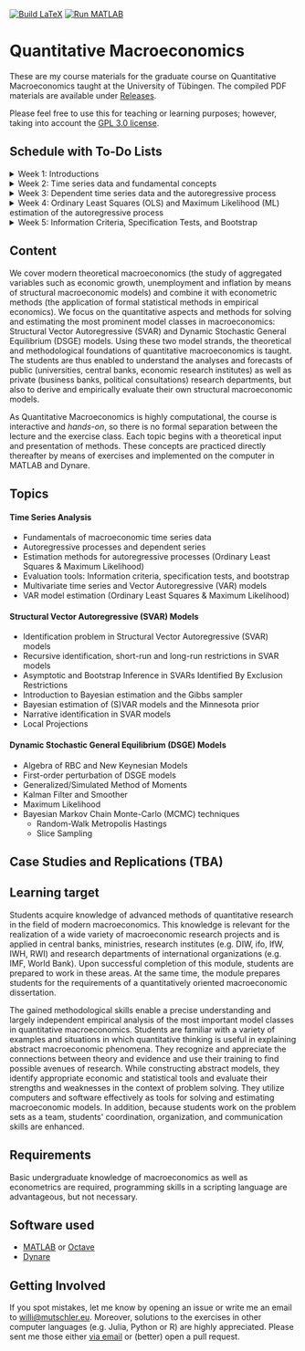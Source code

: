 [![Build LaTeX](../../actions/workflows/latex.yml/badge.svg)](../../actions/workflows/latex.yml)
[![Run MATLAB](../../actions/workflows/matlab.yml/badge.svg)](../../actions/workflows/matlab.yml)
# Quantitative Macroeconomics

These are my course materials for the graduate course on Quantitative Macroeconomics taught at the University of Tübingen.
The compiled PDF materials are available under [Releases](https://github.com/wmutschl/Quantitative-Macroeconomics/releases).

Please feel free to use this for teaching or learning purposes; however, taking into account the [GPL 3.0 license](https://choosealicense.com/licenses/gpl-3.0/).

## Schedule with To-Do Lists

<details>
  <summary>Week 1: Introductions</summary>

### Goals

* understand what Quantitative Macroeconomics is about
* decide whether you want to take the course
* prepare your computer for the course with MATLAB or Octave
* do your first steps in MATLAB or Octave
* (optionally) install GitKraken and do your first steps with git

### To Do

* [x] read the general course information
* [x] have a look at the [exercises for week 1](https://github.com/wmutschl/Quantitative-Macroeconomics/releases/latest/download/week_1.pdf); we will do them together in class
* [x] prepare your computer
  * [x] install MATLAB R2023b following [this guide](https://uni-tuebingen.de/einrichtungen/zentrum-fuer-datenverarbeitung/dienstleistungen/clientdienste/software/matlab-einzelplatzlizenz/) if you are a student of the University of Tübingen
  * [x] watch [Introduction to MATLAB](https://youtu.be/_CbLr11aeQ4)
  * [x] (optionally) create an account on [GitHub.com](https://github.com/signup)
  * [x] (optionally) sign up for the [GitHub Students Developer Pack](https://education.github.com/pack) to get a free Pro license for GitKraken (among other things)
  * [x] (optionally) install the [GitKraken Client](https://gitkraken.com/download)  
* [x] write down all your questions
* [x] [schedule an online meeting](https://schedule.mutschler.eu) with me
  * [x] put *"I am interested in this course"* under *"What is the meeting about?"*
  * [x] check your emails and cancel the meeting again using the link in the email
  * [x] now you know how easy it is to schedule a meeting with me :-)
* [x] participate in the Q&A sessions

</details>

<details>
  <summary>Week 2: Time series data and fundamental concepts</summary>

### Goals

* learn how to obtain macroeconomic data from different sources
* learn how to visualize macroeconomic time series data and do some basic descriptive statistics with MATLAB
* learn about different frequencies and what they can be useful for
* understand the concept of a white noise process
* get intuition about stationarity, autocovariance function, lag-operator, conditional and unconditional moments
* simulate white noise processes and moving-averages in MATLAB

### To Do

* [x] review the solutions of [last week's exercises](https://github.com/wmutschl/Quantitative-Macroeconomics/releases/latest/download/week_1.pdf) and write down all your questions
* [x] read Bjørnland and Thorsrud (2015, Ch.1 and Ch.2) and Lütkepohl (2004, Sec. 2.1, 2.2, 2.3). Make note of all the aspects and concepts that you are not familiar with or that you find difficult to understand.
* [x] do exercises 1 and 2, write down all your questions and problems. We'll do exercise 3 in class.
* [x] participate in the Q&A sessions with all your questions and concerns
* [x] for immediate help: [schedule a meeting](https://schedule.mutschler.eu)
* [x] (optionally) checkout the short [Beginner Git Video Tutorials from GitKraken](https://www.gitkraken.com/learn/git/tutorials#beginner)

</details>

<details>
  <summary>Week 3: Dependent time series data and the autoregressive process</summary>

### Goals

* understand the concept of an AR(1) and AR(p) process
* get intuition about the law of large numbers and the central limit theorem
* visualize the law of large numbers and the central limit theorem for dependent data using Monte Carlo simulations

### To Do

* [ ] review the solutions of [last week's exercises](https://github.com/wmutschl/Quantitative-Macroeconomics/releases/latest/download/week_2.pdf) and write down all your questions
* [ ] read Lütkepohl (2004, Sec. 2.2, 2.3, 2.5.2), Lütkepohl (2005, Appendix C) and Bjørnland and Thorsrud (2015, Ch.1 and Ch.2). Make note of all the aspects and concepts that you are not familiar with or that you find difficult to understand.
* [ ] prepare exercise sheet 3: do exercises 1 and 3 at home, we'll do exercises 2 and 4 in class.
* [ ] participate in the Q&A sessions with all your questions and concerns
* [ ] for immediate help: [schedule a meeting](https://schedule.mutschler.eu)
* [ ] (optionally) checkout the short [Intermediate Git Video Tutorials from GitKraken](https://www.gitkraken.com/learn/git/tutorials#intermediate)

</details>

<details>
  <summary>Week 4: Ordinary Least Squares (OLS) and Maximum Likelihood (ML) estimation of the autoregressive process</summary>

### Goals

* review OLS and ML for the AR(p) process
* implement OLS and ML estimation of the AR(p) process

### To Do

* [ ] review the solutions of [last week's exercises](https://github.com/wmutschl/Quantitative-Macroeconomics/releases/latest/download/week_3.pdf) and write down all your questions
* [ ] read Lütkepohl (2004). Make note of all the aspects and concepts that you are not familiar with or that you find difficult to understand.
* [ ] TRY (!!!) to do exercise sheet 4; particularly, create your own ARpOLS.m and ARpML.m functions
* [ ] participate in the Q&A sessions with all your questions and concerns
* [ ] for immediate help: [schedule a meeting](https://schedule.mutschler.eu)
* [ ] (optionally) checkout the short [Advanced Git Video Tutorials from GitKraken](https://www.gitkraken.com/learn/git/tutorials#advanced)

</details>

<details>
  <summary>Week 5: Information Criteria, Specification Tests, and Bootstrap</summary>

### Goals

* understand the intuition of information criteria, specification tests and the bootstrap
* implement simple examples for information criteria, specification tests and the bootstrap for the univariate AR(p) process

### To Do

* [x] review the solutions of [last week's exercises](https://github.com/wmutschl/Quantitative-Macroeconomics/releases/latest/download/week_4.pdf) and write down all your questions
* [x] re-read Lütkepohl (2004) and quickly go through Kilian and Lütkepohl (2007, Ch. 12.2). Make note of all the aspects and concepts that you are still not familiar with or that you find difficult to understand.
* [x] TRY (!!!) to do exercises 1 and 2 of the problem set for week 5, we will do exercise 3 in class (see this [video](https://youtu.be/Itf-8Cp4xHI)).
* [x] participate in the Q&A sessions with all your questions and concerns
* [x] for immediate help: [schedule a meeting](https://schedule.mutschler.eu)
* [x] (optionally) fork the course repository on GitHub

</details>


## Content

We cover modern theoretical macroeconomics (the study of aggregated variables such as economic growth, unemployment and inflation by means of structural macroeconomic models) and combine it with econometric methods (the application of formal statistical methods in empirical economics). We focus on the quantitative aspects and methods for solving and estimating the most prominent model classes in macroeconomics: Structural Vector Autoregressive (SVAR) and Dynamic Stochastic General Equilibrium (DSGE) models. Using these two model strands, the theoretical and methodological foundations of quantitative macroeconomics is taught. The students are thus enabled to understand the analyses and forecasts of public (universities, central banks, economic research institutes) as well as private (business banks, political consultations) research departments, but also to derive and empirically evaluate their own structural macroeconomic models.

As Quantitative Macroeconomics is highly computational, the course is interactive and *hands-on*, so there is no formal separation between the lecture and the exercise class. Each topic begins with a theoretical input and presentation of methods. These concepts are practiced directly thereafter by means of exercises and implemented on the computer in MATLAB and Dynare.

## Topics

#### Time Series Analysis
- Fundamentals of macroeconomic time series data
- Autoregressive processes and dependent series
- Estimation methods for autoregressive processes (Ordinary Least Squares & Maximum Likelihood)
- Evaluation tools: Information criteria, specification tests, and bootstrap
- Multivariate time series and Vector Autoregressive (VAR) models
- VAR model estimation (Ordinary Least Squares & Maximum Likelihood)

#### Structural Vector Autoregressive (SVAR) Models
- Identification problem in Structural Vector Autoregressive (SVAR) models
- Recursive identification, short-run and long-run restrictions in SVAR models
- Asymptotic and Bootstrap Inference in SVARs Identified By Exclusion Restrictions
- Introduction to Bayesian estimation and the Gibbs sampler
- Bayesian estimation of (S)VAR models and the Minnesota prior
- Narrative identification in SVAR models
- Local Projections

#### Dynamic Stochastic General Equilibrium (DSGE) Models
- Algebra of RBC and New Keynesian Models
- First-order perturbation of DSGE models
- Generalized/Simulated Method of Moments
- Kalman Filter and Smoother
- Maximum Likelihood
- Bayesian Markov Chain Monte-Carlo (MCMC) techniques
  - Random-Walk Metropolis Hastings
  - Slice Sampling

## Case Studies and Replications (TBA)

## Learning target

Students acquire knowledge of advanced methods of quantitative research in the field of modern macroeconomics. This knowledge is relevant for the realization of a wide variety of macroeconomic research projects and is applied in central banks, ministries, research institutes (e.g. DIW, ifo, IfW, IWH, RWI) and research departments of international organizations (e.g. IMF, World Bank). Upon successful completion of this module, students are prepared to work in these areas. At the same time, the module prepares students for the requirements of a quantitatively oriented macroeconomic dissertation.

The gained methodological skills enable a precise understanding and largely independent empirical analysis of the most important model classes in quantitative macroeconomics. Students are familiar with a variety of examples and situations in which quantitative thinking is useful in explaining abstract macroeconomic phenomena. They recognize and appreciate the connections between theory and evidence and use their training to find possible avenues of research. While constructing abstract models, they identify appropriate economic and statistical tools and evaluate their strengths and weaknesses in the context of problem solving. They utilize computers and software effectively as tools for solving and estimating macroeconomic models. In addition, because students work on the problem sets as a team, students' coordination, organization, and communication skills are enhanced.

## Requirements

Basic undergraduate knowledge of macroeconomics as well as econometrics are required, programming skills in a scripting language are advantageous, but not necessary.

## Software used

* [MATLAB](https://mathworks.com) or [Octave](https://octave.org)
* [Dynare](https://www.dynare.org)

## Getting Involved
If you spot mistakes, let me know by opening an issue or write me an email to [willi@mutschler.eu](mailto:willi@mutschler.eu).
Moreover, solutions to the exercises in other computer languages (e.g. Julia, Python or R) are highly appreciated.
Please sent me those either [via email](mailto:willi@mutschler.eu) or (better) open a pull request.
